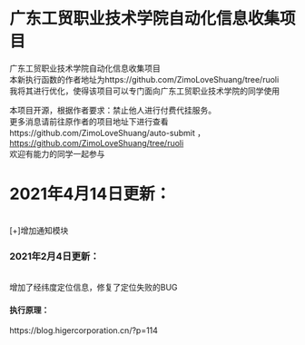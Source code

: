 # 广东工贸职业技术学院自动化信息收集项目
广东工贸职业技术学院自动化信息收集项目 <br>
本新执行函数的作者地址为https://github.com/ZimoLoveShuang/tree/ruoli<br>
我将其进行优化，使得该项目可以专门面向广东工贸职业技术学院的同学使用<br>

本项目开源，根据作者要求：禁止他人进行付费代挂服务。<br>
更多消息请前往原作者的项目地址下进行查看https://github.com/ZimoLoveShuang/auto-submit ， https://github.com/ZimoLoveShuang/tree/ruoli <br>
欢迎有能力的同学一起参与 <br>

# 2021年4月14日更新：
<br>
[+]增加通知模块
<br>
<h3>2021年2月4日更新：</h3>
<br>
增加了经纬度定位信息，修复了定位失败的BUG
<br>
<h4>执行原理：</h4>
https://blog.higercorporation.cn/?p=114
<br>


